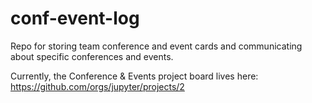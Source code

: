 # conf-event-log
Repo for storing team conference and event cards and communicating about specific conferences and events.

Currently, the Conference & Events project board lives here: https://github.com/orgs/jupyter/projects/2
